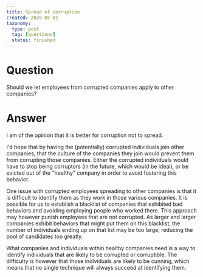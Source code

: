 ```yaml
---
title: Spread of corruption
created: 2020-02-02
taxonomy:
  type: post
  tag: [questions]
  status: finished
---
```


# Question
Should we let employees from corrupted companies apply to other companies?

# Answer
I am of the opinion that it is better for corruption not to spread.

I'd hope that by having the (potentially) corrupted individuals join other companies, that the culture of the companies they join would prevent them from corrupting those companies. Either the corrupted individuals would have to stop being corruptors (in the future, which would be ideal), or be evicted out of the "healthy" company in order to avoid fostering this behavior.

One issue with corrupted employees spreading to other companies is that it is difficult to identify them as they work in those various companies. It is possible for us to establish a blacklist of companies that exhibited bad behaviors and avoiding employing people who worked there. This approach may however punish employees that are not corrupted. As larger and larger companies exhibit behaviors that might put them on this blacklist, the number of individuals ending up on that list may be too large, reducing the pool of candidates too greatly.

What companies and individuals within healthy companies need is a way to identify individuals that are likely to be corrupted or corruptible. The difficulty is however that those individuals are likely to be cunning, which means that no single technique will always succeed at identifying them.
